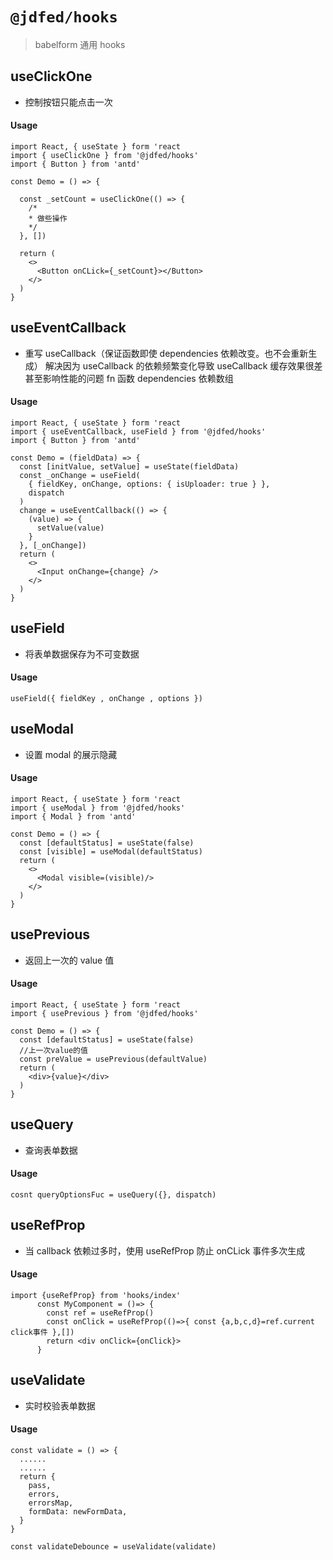 # `@jdfed/hooks`

> babelform 通用 hooks

## useClickOne

- 控制按钮只能点击一次

#### Usage

```
import React, { useState } form 'react
import { useClickOne } from '@jdfed/hooks'
import { Button } from 'antd'

const Demo = () => {

  const _setCount = useClickOne(() => {
    /*
    * 做些操作
    */
  }, [])

  return (
    <>
      <Button onCLick={_setCount}></Button>
    </>
  )
}

```

## useEventCallback

- 重写 useCallback（保证函数即使 dependencies 依赖改变。也不会重新生成） 解决因为 useCallback 的依赖频繁变化导致 useCallback 缓存效果很差甚至影响性能的问题 fn 函数 dependencies 依赖数组

#### Usage

```
import React, { useState } form 'react
import { useEventCallback, useField } from '@jdfed/hooks'
import { Button } from 'antd'

const Demo = (fieldData) => {
  const [initValue, setValue] = useState(fieldData)
  const _onChange = useField(
    { fieldKey, onChange, options: { isUploader: true } },
    dispatch
  )
  change = useEventCallback(() => {
    (value) => {
      setValue(value)
    }
  }, [_onChange])
  return (
    <>
      <Input onChange={change} />
    </>
  )
}

```

## useField

- 将表单数据保存为不可变数据

#### Usage

```
useField({ fieldKey , onChange , options })
```

## useModal

- 设置 modal 的展示隐藏

#### Usage

```
import React, { useState } form 'react
import { useModal } from '@jdfed/hooks'
import { Modal } from 'antd'

const Demo = () => {
  const [defaultStatus] = useState(false)
  const [visible] = useModal(defaultStatus)
  return (
    <>
      <Modal visible=(visible)/>
    </>
  )
}

```

## usePrevious

- 返回上一次的 value 值

#### Usage

```
import React, { useState } form 'react
import { usePrevious } from '@jdfed/hooks'

const Demo = () => {
  const [defaultStatus] = useState(false)
  //上一次value的值
  const preValue = usePrevious(defaultValue)
  return (
    <div>{value}</div>
  )
}

```

## useQuery

- 查询表单数据

#### Usage

```
cosnt queryOptionsFuc = useQuery({}, dispatch)
```

## useRefProp

- 当 callback 依赖过多时，使用 useRefProp 防止 onCLick 事件多次生成

#### Usage

```
import {useRefProp} from 'hooks/index'
      const MyComponent = ()=> {
        const ref = useRefProp()
        const onClick = useRefProp(()=>{ const {a,b,c,d}=ref.current click事件 },[])
        return <div onClick={onClick}>
      }
```

## useValidate

- 实时校验表单数据

#### Usage

```
const validate = () => {
  ......
  ......
  return {
    pass,
    errors,
    errorsMap,
    formData: newFormData,
  }
}

const validateDebounce = useValidate(validate)
```
